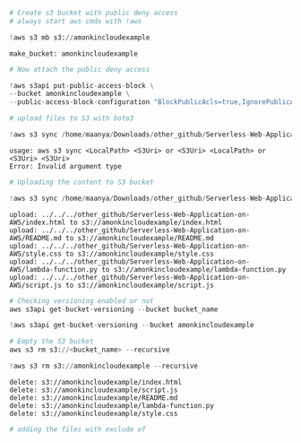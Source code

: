 ```python
# Create s3 bucket with public deny access
# always start aws cmds with !aws
```


```python
!aws s3 mb s3://amonkincloudexample
```

    make_bucket: amonkincloudexample



```python
# Now attach the public deny access
```


```python
!aws s3api put-public-access-block \
--bucket amonkincloudexample \
--public-access-block-configuration "BlockPublicAcls=true,IgnorePublicAcls=true,BlockPublicPolicy=true,RestrictPublicBuckets=true"
```


```python
# upload files to S3 with boto3
```


```python
!aws s3 sync /home/maanya/Downloads/other_github/Serverless-Web-Application-on-AWS amonkincloudexample
```

    
    usage: aws s3 sync <LocalPath> <S3Uri> or <S3Uri> <LocalPath> or <S3Uri> <S3Uri>
    Error: Invalid argument type



```python
# Uploading the content to S3 bucket
```


```python
!aws s3 sync /home/maanya/Downloads/other_github/Serverless-Web-Application-on-AWS s3://amonkincloudexample
```

    upload: ../../../other_github/Serverless-Web-Application-on-AWS/index.html to s3://amonkincloudexample/index.html
    upload: ../../../other_github/Serverless-Web-Application-on-AWS/README.md to s3://amonkincloudexample/README.md
    upload: ../../../other_github/Serverless-Web-Application-on-AWS/style.css to s3://amonkincloudexample/style.css
    upload: ../../../other_github/Serverless-Web-Application-on-AWS/lambda-function.py to s3://amonkincloudexample/lambda-function.py
    upload: ../../../other_github/Serverless-Web-Application-on-AWS/script.js to s3://amonkincloudexample/script.js



```python
# Checking versioning enabled or not
aws s3api get-bucket-versioning --bucket bucket_name
```


```python
!aws s3api get-bucket-versioning --bucket amonkincloudexample
```


```python
# Empty the S3 bucket
aws s3 rm s3://<bucket_name> --recursive
```


```python
!aws s3 rm s3://amonkincloudexample --recursive
```

    delete: s3://amonkincloudexample/index.html
    delete: s3://amonkincloudexample/script.js
    delete: s3://amonkincloudexample/README.md
    delete: s3://amonkincloudexample/lambda-function.py
    delete: s3://amonkincloudexample/style.css



```python
# adding the files with exclude of 
```


```python

```


```python

```
